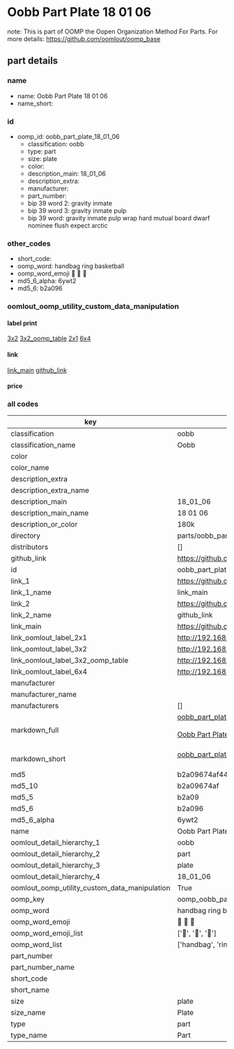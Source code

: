 # Oobb Part Plate 18 01 06  

note: This is part of OOMP the Oopen Organization Method For Parts. For more details: https://github.com/oomlout/oomp_base

##  part details





### name
* name: Oobb Part Plate 18 01 06
* name_short: 
### id
* oomp_id: oobb_part_plate_18_01_06
  * classification: oobb
  * type: part
  * size: plate
  * color: 
  * description_main: 18_01_06
  * description_extra: 
  * manufacturer: 
  * part_number: 
  * bip 39 word 2: gravity inmate
  * bip 39 word 3: gravity inmate pulp
  * bip 39 word: gravity inmate pulp wrap hard mutual board dwarf nominee flush expect arctic

### other_codes
* short_code: 
* oomp_word: handbag ring basketball
* oomp_word_emoji :handbag: :ring: :basketball:
* md5_6_alpha: 6ywt2
* md5_6: b2a096






### oomlout_oomp_utility_custom_data_manipulation
#### label print
[3x2](http://192.168.1.245:1112/?label=oomp%206ywt2)
[3x2_oomp_table](http://192.168.1.107:1112/?label=oomp%206ywt2)
[2x1](http://192.168.1.242:1112/?label=oomp%206ywt2)
[6x4](http://192.168.1.55:1112/?label=oomp%206ywt2)    

#### link

[link_main](https://github.com/oomlout/oomlout_oomp_current_version_messy/tree/main/parts/oobb_part_plate_18_01_06) [github_link](https://github.com/oomlout/oomlout_oomp_part_src/tree/main/parts/oobb_part_plate_18_01_06)                             

#### price







### all codes 
| key | value |  
| --- | --- |  
| classification | oobb |  
| classification_name | Oobb |  
| color |  |  
| color_name |  |  
| description_extra |  |  
| description_extra_name |  |  
| description_main | 18_01_06 |  
| description_main_name | 18 01 06 |  
| description_or_color | 180k |  
| directory | parts/oobb_part_plate_18_01_06 |  
| distributors | [] |  
| github_link | https://github.com/oomlout/oomlout_oomp_part_src/tree/main/parts/oobb_part_plate_18_01_06 |  
| id | oobb_part_plate_18_01_06 |  
| link_1 | https://github.com/oomlout/oomlout_oomp_current_version_messy/tree/main/parts/oobb_part_plate_18_01_06 |  
| link_1_name | link_main |  
| link_2 | https://github.com/oomlout/oomlout_oomp_part_src/tree/main/parts/oobb_part_plate_18_01_06 |  
| link_2_name | github_link |  
| link_main | https://github.com/oomlout/oomlout_oomp_current_version_messy/tree/main/parts/oobb_part_plate_18_01_06 |  
| link_oomlout_label_2x1 | http://192.168.1.242:1112/?label=oomp%206ywt2 |  
| link_oomlout_label_3x2 | http://192.168.1.245:1112/?label=oomp%206ywt2 |  
| link_oomlout_label_3x2_oomp_table | http://192.168.1.107:1112/?label=oomp%206ywt2 |  
| link_oomlout_label_6x4 | http://192.168.1.55:1112/?label=oomp%206ywt2 |  
| manufacturer |  |  
| manufacturer_name |  |  
| manufacturers | [] |  
| markdown_full | [oobb_part_plate_18_01_06](https://github.com/oomlout/oomlout_oomp_current_version_messy/tree/main/parts/oobb_part_plate_18_01_06)<br>[](https://github.com/oomlout/oomlout_oomp_current_version_messy/tree/main/parts/oobb_part_plate_18_01_06)<br>[Oobb Part Plate 18 01 06](https://github.com/oomlout/oomlout_oomp_current_version_messy/tree/main/parts/oobb_part_plate_18_01_06)<br><br> |  
| markdown_short | [oobb_part_plate_18_01_06](https://github.com/oomlout/oomlout_oomp_current_version_messy/tree/main/parts/oobb_part_plate_18_01_06)<br><br> |  
| md5 | b2a09674af44a31648b49fe15add1330 |  
| md5_10 | b2a09674af |  
| md5_5 | b2a09 |  
| md5_6 | b2a096 |  
| md5_6_alpha | 6ywt2 |  
| name | Oobb Part Plate 18 01 06 |  
| oomlout_detail_hierarchy_1 | oobb |  
| oomlout_detail_hierarchy_2 | part |  
| oomlout_detail_hierarchy_3 | plate |  
| oomlout_detail_hierarchy_4 | 18_01_06 |  
| oomlout_oomp_utility_custom_data_manipulation | True |  
| oomp_key | oomp_oobb_part_plate_18_01_06 |  
| oomp_word | handbag ring basketball |  
| oomp_word_emoji | :handbag: :ring: :basketball: |  
| oomp_word_emoji_list | [':handbag:', ':ring:', ':basketball:'] |  
| oomp_word_list | ['handbag', 'ring', 'basketball'] |  
| part_number |  |  
| part_number_name |  |  
| short_code |  |  
| short_name |  |  
| size | plate |  
| size_name | Plate |  
| type | part |  
| type_name | Part |  
